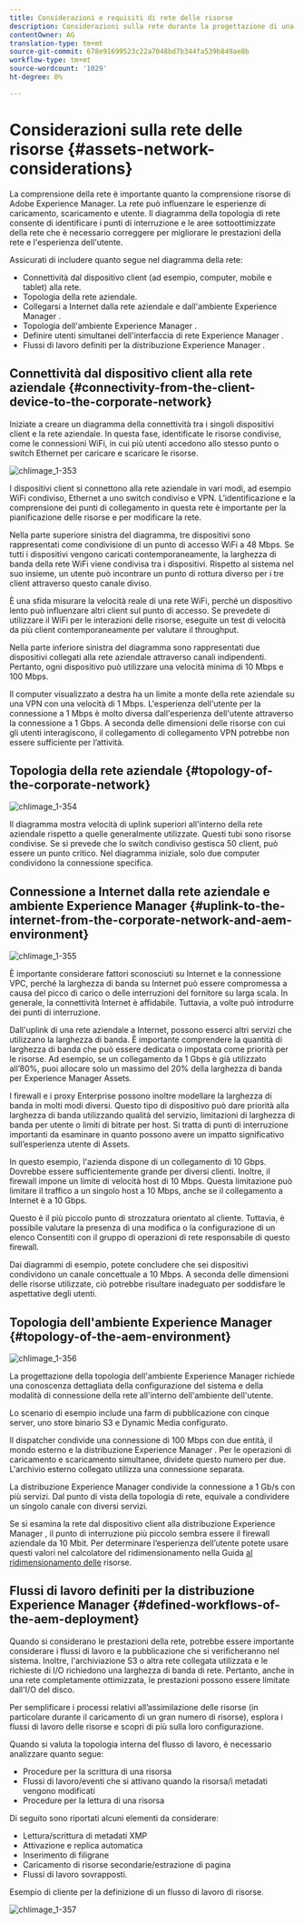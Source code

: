 ```yaml
---
title: Considerazioni e requisiti di rete delle risorse
description: Considerazioni sulla rete durante la progettazione di una distribuzione di risorse di Adobe Experience Manager .
contentOwner: AG
translation-type: tm+mt
source-git-commit: 678e91699523c22a7048bd7b344fa539b849ae8b
workflow-type: tm+mt
source-wordcount: '1029'
ht-degree: 0%

---
```



# Considerazioni sulla rete delle risorse {#assets-network-considerations}

La comprensione della rete è importante quanto la comprensione  risorse di Adobe Experience Manager. La rete può influenzare le esperienze di caricamento, scaricamento e utente. Il diagramma della topologia di rete consente di identificare i punti di interruzione e le aree sottoottimizzate della rete che è necessario correggere per migliorare le prestazioni della rete e l&#39;esperienza dell&#39;utente.

Assicurati di includere quanto segue nel diagramma della rete:

* Connettività dal dispositivo client (ad esempio, computer, mobile e tablet) alla rete.
* Topologia della rete aziendale.
* Collegarsi a Internet dalla rete aziendale e dall&#39;ambiente Experience Manager .
* Topologia dell&#39;ambiente Experience Manager .
* Definire utenti simultanei dell&#39;interfaccia di rete Experience Manager .
* Flussi di lavoro definiti per la distribuzione Experience Manager .

## Connettività dal dispositivo client alla rete aziendale {#connectivity-from-the-client-device-to-the-corporate-network}

Iniziate a creare un diagramma della connettività tra i singoli dispositivi client e la rete aziendale. In questa fase, identificate le risorse condivise, come le connessioni WiFi, in cui più utenti accedono allo stesso punto o switch Ethernet per caricare e scaricare le risorse.

![chlimage_1-353](assets/chlimage_1-353.png)

I dispositivi client si connettono alla rete aziendale in vari modi, ad esempio WiFi condiviso, Ethernet a uno switch condiviso e VPN. L’identificazione e la comprensione dei punti di collegamento in questa rete è importante per la pianificazione delle risorse e per modificare la rete.

Nella parte superiore sinistra del diagramma, tre dispositivi sono rappresentati come condivisione di un punto di accesso WiFi a 48 Mbps. Se tutti i dispositivi vengono caricati contemporaneamente, la larghezza di banda della rete WiFi viene condivisa tra i dispositivi. Rispetto al sistema nel suo insieme, un utente può incontrare un punto di rottura diverso per i tre client attraverso questo canale diviso.

È una sfida misurare la velocità reale di una rete WiFi, perché un dispositivo lento può influenzare altri client sul punto di accesso. Se prevedete di utilizzare il WiFi per le interazioni delle risorse, eseguite un test di velocità da più client contemporaneamente per valutare il throughput.

Nella parte inferiore sinistra del diagramma sono rappresentati due dispositivi collegati alla rete aziendale attraverso canali indipendenti. Pertanto, ogni dispositivo può utilizzare una velocità minima di 10 Mbps e 100 Mbps.

Il computer visualizzato a destra ha un limite a monte della rete aziendale su una VPN con una velocità di 1 Mbps. L&#39;esperienza dell&#39;utente per la connessione a 1 Mbps è molto diversa dall&#39;esperienza dell&#39;utente attraverso la connessione a 1 Gbps. A seconda delle dimensioni delle risorse con cui gli utenti interagiscono, il collegamento di collegamento VPN potrebbe non essere sufficiente per l’attività.

## Topologia della rete aziendale {#topology-of-the-corporate-network}

![chlimage_1-354](assets/chlimage_1-354.png)

Il diagramma mostra velocità di uplink superiori all&#39;interno della rete aziendale rispetto a quelle generalmente utilizzate. Questi tubi sono risorse condivise. Se si prevede che lo switch condiviso gestisca 50 client, può essere un punto critico. Nel diagramma iniziale, solo due computer condividono la connessione specifica.

## Connessione a Internet dalla rete aziendale e  ambiente Experience Manager {#uplink-to-the-internet-from-the-corporate-network-and-aem-environment}

![chlimage_1-355](assets/chlimage_1-355.png)

È importante considerare fattori sconosciuti su Internet e la connessione VPC, perché la larghezza di banda su Internet può essere compromessa a causa del picco di carico o delle interruzioni del fornitore su larga scala. In generale, la connettività Internet è affidabile. Tuttavia, a volte può introdurre dei punti di interruzione.

Dall&#39;uplink di una rete aziendale a Internet, possono esserci altri servizi che utilizzano la larghezza di banda. È importante comprendere la quantità di larghezza di banda che può essere dedicata o impostata come priorità per le risorse. Ad esempio, se un collegamento da 1 Gbps è già utilizzato all’80%, puoi allocare solo un massimo del 20% della larghezza di banda per  Experience Manager Assets.

I firewall e i proxy Enterprise possono inoltre modellare la larghezza di banda in molti modi diversi. Questo tipo di dispositivo può dare priorità alla larghezza di banda utilizzando qualità del servizio, limitazioni di larghezza di banda per utente o limiti di bitrate per host. Si tratta di punti di interruzione importanti da esaminare in quanto possono avere un impatto significativo sull’esperienza utente di Assets.

In questo esempio, l&#39;azienda dispone di un collegamento di 10 Gbps. Dovrebbe essere sufficientemente grande per diversi clienti. Inoltre, il firewall impone un limite di velocità host di 10 Mbps. Questa limitazione può limitare il traffico a un singolo host a 10 Mbps, anche se il collegamento a Internet è a 10 Gbps.

Questo è il più piccolo punto di strozzatura orientato al cliente. Tuttavia, è possibile valutare la presenza di una modifica o la configurazione di un elenco Consentiti  con il gruppo di operazioni di rete responsabile di questo firewall.

Dai diagrammi di esempio, potete concludere che sei dispositivi condividono un canale concettuale a 10 Mbps. A seconda delle dimensioni delle risorse utilizzate, ciò potrebbe risultare inadeguato per soddisfare le aspettative degli utenti.

## Topologia dell&#39;ambiente Experience Manager  {#topology-of-the-aem-environment}

![chlimage_1-356](assets/chlimage_1-356.png)

La progettazione della topologia dell&#39;ambiente Experience Manager  richiede una conoscenza dettagliata della configurazione del sistema e della modalità di connessione della rete all&#39;interno dell&#39;ambiente dell&#39;utente.

Lo scenario di esempio include una farm di pubblicazione con cinque server, uno store binario S3 e Dynamic Media configurato.

Il dispatcher condivide una connessione di 100 Mbps con due entità, il mondo esterno e la distribuzione Experience Manager . Per le operazioni di caricamento e scaricamento simultanee, dividete questo numero per due. L&#39;archivio esterno collegato utilizza una connessione separata.

La  distribuzione Experience Manager condivide la connessione a 1 Gb/s con più servizi. Dal punto di vista della topologia di rete, equivale a condividere un singolo canale con diversi servizi.

Se si esamina la rete dal dispositivo client alla distribuzione Experience Manager , il punto di interruzione più piccolo sembra essere il firewall aziendale da 10 Mbit. Per determinare l’esperienza dell’utente potete usare questi valori nel calcolatore del ridimensionamento nella Guida [al ridimensionamento delle](assets-sizing-guide.md) risorse.

## Flussi di lavoro definiti per la distribuzione Experience Manager  {#defined-workflows-of-the-aem-deployment}

Quando si considerano le prestazioni della rete, potrebbe essere importante considerare i flussi di lavoro e la pubblicazione che si verificheranno nel sistema. Inoltre, l&#39;archiviazione S3 o altra rete collegata utilizzata e le richieste di I/O richiedono una larghezza di banda di rete. Pertanto, anche in una rete completamente ottimizzata, le prestazioni possono essere limitate dall&#39;I/O del disco.

Per semplificare i processi relativi all’assimilazione delle risorse (in particolare durante il caricamento di un gran numero di risorse), esplora i flussi di lavoro delle risorse e scopri di più sulla loro configurazione.

Quando si valuta la topologia interna del flusso di lavoro, è necessario analizzare quanto segue:

* Procedure per la scrittura di una risorsa
* Flussi di lavoro/eventi che si attivano quando la risorsa/i metadati vengono modificati
* Procedure per la lettura di una risorsa

Di seguito sono riportati alcuni elementi da considerare:

* Lettura/scrittura di metadati XMP
* Attivazione e replica automatica
* Inserimento di filigrane
* Caricamento di risorse secondarie/estrazione di pagina
* Flussi di lavoro sovrapposti.

Esempio di cliente per la definizione di un flusso di lavoro di risorse.

![chlimage_1-357](assets/chlimage_1-357.png)
